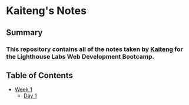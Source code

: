 # Kaiteng's Notes
## Summary
### This repository contains all of the notes taken by [Kaiteng](https://github.com/aseenontv1027) for the Lighthouse Labs Web Development Bootcamp.
## Table of Contents
* [Week 1](\Week_1)
  * [Day 1](\Week_1\Day_1)
